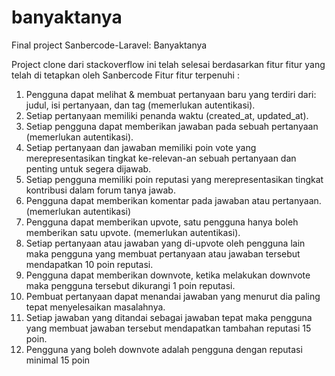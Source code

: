 # banyaktanya
Final project Sanbercode-Laravel: Banyaktanya

Project clone dari stackoverflow ini telah selesai berdasarkan fitur fitur yang telah di tetapkan oleh Sanbercode
Fitur fitur terpenuhi :
1. Pengguna dapat melihat & membuat pertanyaan baru yang terdiri dari: judul, isi pertanyaan, dan tag (memerlukan autentikasi).
2. Setiap pertanyaan memiliki penanda waktu (created_at, updated_at).
3. Setiap pengguna dapat memberikan jawaban pada sebuah pertanyaan (memerlukan autentikasi).
4. Setiap pertanyaan dan jawaban memiliki poin vote yang merepresentasikan tingkat ke-relevan-an sebuah pertanyaan dan penting untuk segera dijawab. 
5. Setiap pengguna memiliki poin reputasi yang merepresentasikan tingkat kontribusi dalam forum tanya jawab. 
6. Pengguna dapat memberikan komentar pada jawaban atau pertanyaan. (memerlukan autentikasi)
7. Pengguna dapat memberikan upvote, satu pengguna hanya boleh memberikan satu upvote. (memerlukan autentikasi).
8. Setiap pertanyaan atau jawaban yang di-upvote oleh pengguna lain maka pengguna yang membuat pertanyaan atau jawaban tersebut mendapatkan 10 poin reputasi. 
9. Pengguna dapat memberikan downvote, ketika melakukan downvote maka pengguna tersebut dikurangi 1 poin reputasi. 
10. Pembuat pertanyaan dapat menandai jawaban yang menurut dia paling tepat menyelesaikan masalahnya. 
11. Setiap jawaban yang ditandai sebagai jawaban tepat maka pengguna yang membuat jawaban tersebut mendapatkan tambahan reputasi 15 poin.
12. Pengguna yang boleh downvote adalah pengguna dengan reputasi minimal 15 poin
